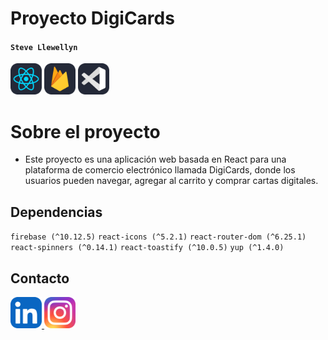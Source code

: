 
# Proyecto DigiCards

#### `Steve Llewellyn`

<img src="https://raw.githubusercontent.com/tandpfun/skill-icons/65dea6c4eaca7da319e552c09f4cf5a9a8dab2c8/icons/React-Dark.svg" width="50">
<img src="https://raw.githubusercontent.com/tandpfun/skill-icons/65dea6c4eaca7da319e552c09f4cf5a9a8dab2c8/icons/Firebase-Dark.svg" width="50">
<img src="https://raw.githubusercontent.com/tandpfun/skill-icons/65dea6c4eaca7da319e552c09f4cf5a9a8dab2c8/icons/VSCode-Dark.svg" width="50">


# Sobre el proyecto

- Este proyecto es una aplicación web basada en React para una plataforma de comercio electrónico llamada DigiCards, donde los usuarios pueden navegar, agregar al carrito y comprar cartas digitales. 


## Dependencias

`firebase (^10.12.5)` `react-icons (^5.2.1)` `react-router-dom (^6.25.1)` `react-spinners (^0.14.1)` `react-toastify (^10.0.5)` `yup (^1.4.0)`


## Contacto
<a href="https://www.linkedin.com/in/steve-llewellyn-23a379208/?trk=opento_sprofile_topcard"><img src="https://raw.githubusercontent.com/tandpfun/skill-icons/65dea6c4eaca7da319e552c09f4cf5a9a8dab2c8/icons/LinkedIn.svg" width="50"> </a>
<a href="https://www.instagram.com/stv_ll/"><img src="https://raw.githubusercontent.com/tandpfun/skill-icons/65dea6c4eaca7da319e552c09f4cf5a9a8dab2c8/icons/Instagram.svg" width="50"> </a>
